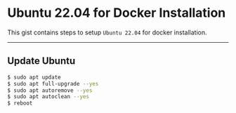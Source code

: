 # Ubuntu 22.04 for Docker Installation

This gist contains steps to setup `Ubuntu 22.04` for docker installation.

----------------------------------------------------------------------------------------------------

## Update Ubuntu

```sh
$ sudo apt update
$ sudo apt full-upgrade --yes
$ sudo apt autoremove --yes
$ sudo apt autoclean --yes
$ reboot
```

